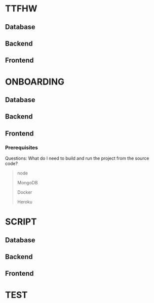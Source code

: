 # TTFHW

## Database

## Backend 

## Frontend

# ONBOARDING

## Database

## Backend

## Frontend

### Prerequisites

Questions: What do I need to build and run the project from the source code?

> node
>
> MongoDB
>
> Docker
>
> Heroku

# SCRIPT

## Database

## Backend

## Frontend

# TEST
